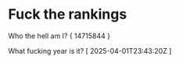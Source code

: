 # Fuck the rankings

Who the hell am I?
{ 14715844 }

What fucking year is it?
[ 2025-04-01T23:43:20Z ]
